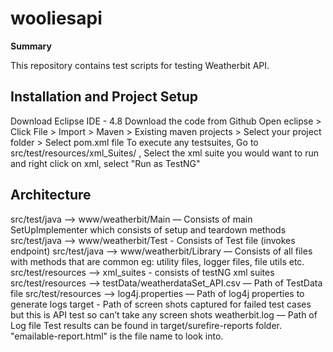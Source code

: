 # wooliesapi
**Summary**

This repository contains test scripts for testing Weatherbit API.  

## Installation and Project Setup
Download Eclipse IDE - 4.8 
Download the code from Github
Open eclipse > Click File > Import > Maven > Existing maven projects > Select your project folder > Select pom.xml file
To execute any testsuites, Go to src/test/resources/xml_Suites/ , Select the xml suite you would want to run and right click on xml, select "Run as TestNG"

## Architecture
src/test/java --> www/weatherbit/Main — Consists of main SetUpImplementer which consists of setup and teardown methods
src/test/java --> www/weatherbit/Test -  Consists of Test file (invokes endpoint)
src/test/java --> www/weatherbit/Library — Consists of all files with methods that are common eg: utility files, logger files, file utils etc.
src/test/resources --> xml_suites - consists of testNG xml suites
src/test/resources --> testData/weatherdataSet_API.csv — Path of  TestData file
src/test/resources --> log4j.properties — Path of log4j properties to generate logs
target - Path of screen shots captured for failed test cases but this is API test so can’t take any screen shots
weatherbit.log — Path of Log file 
Test results can be found in target/surefire-reports folder. "emailable-report.html" is the file name to look into.
